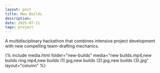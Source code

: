 ```yaml
---
layout: post
title: New Builds
description: 
date: 2025-07-11
tags: project
---
```

A multidisciplinary hackathon that combines intensive project development with new compelling team-drafting mechanics.

{% include media.html 
   folder="new-builds" 
   media="new builds.mp4,new builds ring.mp4,new builds (1).jpg,new builds (2).jpg,new builds (3).jpg" 
   layout="column" %}